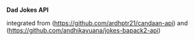 **Dad Jokes API**

integrated from (https://github.com/ardhptr21/candaan-api) and (https://github.com/andhikayuana/jokes-bapack2-api)
